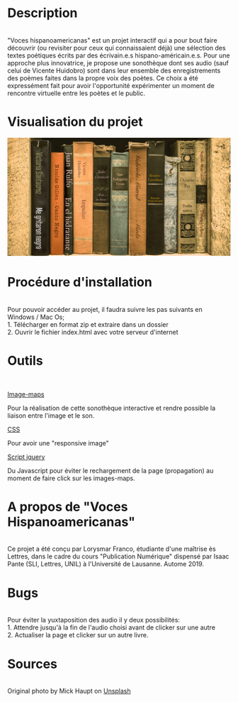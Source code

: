 # Description
<br>
"Voces hispanoamericanas" est un projet interactif qui a pour bout faire découvrir (ou revisiter pour ceux qui connaissaient déjà) une sélection des textes poétiques écrits par des écrivain.e.s hispano-américain.e.s. Pour une approche plus innovatrice, je propose une sonothèque dont ses audio (sauf celui de Vicente Huidobro) sont dans leur ensemble des enregistrements des poèmes faites dans la propre voix des poètes. Ce choix a été expressément fait pour avoir l'opportunité expérimenter un moment de rencontre virtuelle entre les poètes et le public.

# Visualisation du projet

<img src="images/bibliotheque.jpg" alt="Bibliotheque" usemap="#image-map" style="widows:50%"> 

# Procédure d'installation
<br>
Pour pouvoir accéder au projet, il faudra suivre les pas suivants en Windows / Mac Os; 
<br>
1. Télécharger en format zip et extraire dans un dossier 
<br>
2. Ouvrir le fichier index.html avec votre serveur d'internet

# Outils 
<br>
<p><a href="https://www.image-map.net/">Image-maps</a><p> Pour la réalisation de cette sonothèque interactive et rendre possible la liaison entre l'image et le son. 
<br>
<p><a href="https://www.w3schools.com/howto/howto_css_image_responsive.asp">CSS</a><p> Pour avoir une "responsive image" 
<br>
<p><a href="https://code.jquery.com/jquery-3.4.1.min.js">Script jquery</a><p> Du Javascript pour éviter le rechargement de la page (propagation) au moment de faire click sur les images-maps.
 
# A propos de "Voces Hispanoamericanas"
<br>
Ce projet a été conçu par Lorysmar Franco, étudiante d'une maîtrise ès Lettres, dans le cadre du cours "Publication Numérique" dispensé par Isaac Pante (SLI, Lettres, UNIL) à l'Université de Lausanne. Autome 2019. 

# Bugs
<br>
Pour éviter la yuxtaposition des audio il y deux possibilités: 
<br>
1.  Attendre jusqu'à la fin de l'audio choisi avant de clicker sur une autre
<br>
2. Actualiser la page et clicker sur un autre livre. 

# Sources
<br>
Original photo by Mick Haupt on <a href="https://unsplash.com/photos/TiTeXAAnu_k">Unsplash</a><p>







 
